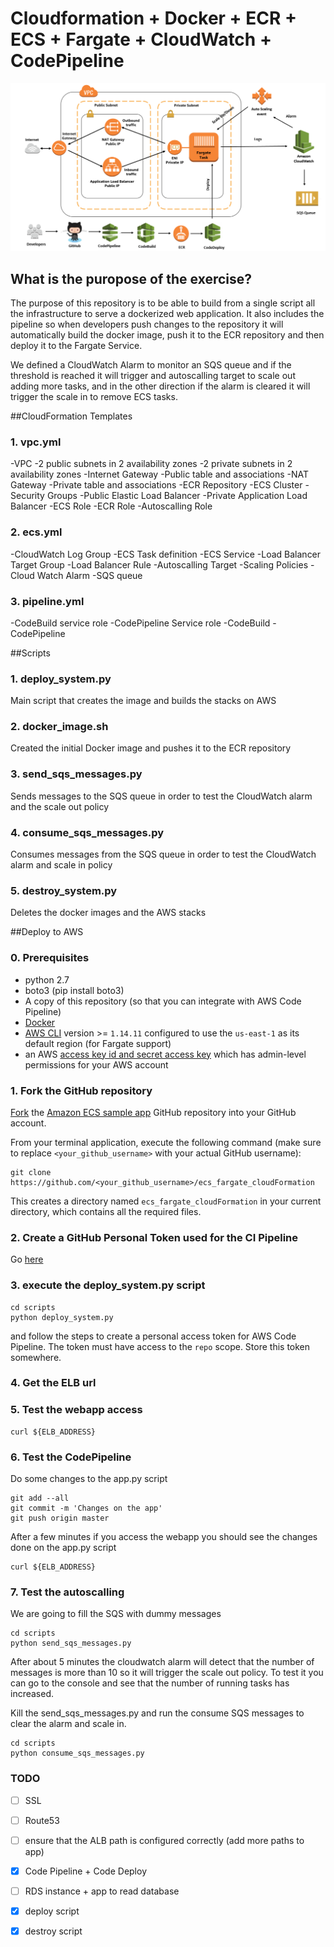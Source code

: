 # Cloudformation + Docker + ECR + ECS + Fargate + CloudWatch + CodePipeline

![meow](https://github.com/xneyder/ecs_fargate_cloudFormation/blob/master/images/diagram1.png)

## What is the puropose of the exercise?

The purpose of this repository is to be able to build from a single script all the infrastructure to serve a dockerized web application. It also includes the pipeline so when developers push changes to the repository it will automatically build the docker image, push it to the ECR repository and then deploy it to the Fargate Service.

We defined a CloudWatch Alarm to monitor an SQS queue and if the threshold is reached it will trigger and autoscalling target to scale out adding more tasks, and in the other direction if the alarm is cleared it will trigger the scale in to remove ECS tasks.

##CloudFormation Templates
### 1. vpc.yml
-VPC
-2 public subnets in 2 availability zones
-2 private subnets in 2 availability zones
-Internet Gateway
-Public table and associations
-NAT Gateway
-Private table and associations
-ECR Repository
-ECS Cluster
-Security Groups
-Public Elastic Load Balancer
-Private Application Load Balancer
-ECS Role
-ECR Role
-Autoscalling Role

### 2. ecs.yml
-CloudWatch Log Group
-ECS Task definition
-ECS Service
-Load Balancer Target Group
-Load Balancer Rule
-Autoscalling Target
-Scaling Policies
-Cloud Watch Alarm
-SQS queue

### 3. pipeline.yml
-CodeBuild service role
-CodePipeline Service role
-CodeBuild
-CodePipeline

##Scripts
### 1. deploy_system.py
Main script that creates the image and builds the stacks on AWS
### 2. docker_image.sh
Created the initial Docker image and pushes it to the ECR repository
### 3. send_sqs_messages.py
Sends messages to the SQS queue in order to test the CloudWatch alarm and the scale out policy
### 4. consume_sqs_messages.py
Consumes messages from the SQS queue in order to test the CloudWatch alarm and scale in policy
### 5. destroy_system.py
Deletes the docker images and the AWS stacks

##Deploy to AWS
### 0. Prerequisites

- python 2.7
- boto3 (pip install boto3)
- A copy of this repository (so that you can integrate with AWS Code Pipeline)
- [Docker](https://docs.docker.com/compose/)
- [AWS CLI](https://github.com/aws/aws-cli) version >= `1.14.11` configured to use the `us-east-1` as its default region (for Fargate support)
- an AWS [access key id and secret access key](http://docs.aws.amazon.com/general/latest/gr/managing-aws-access-keys.html) which has admin-level permissions for your AWS account

### 1. Fork the GitHub repository

[Fork](https://help.github.com/articles/fork-a-repo/) the [Amazon ECS sample
app](https://github.com/xneyder/ecs_fargate_cloudFormation) GitHub repository into
your GitHub account.

From your terminal application, execute the following command (make sure to
replace `<your_github_username>` with your actual GitHub username):

```console
git clone https://github.com/<your_github_username>/ecs_fargate_cloudFormation
```

This creates a directory named `ecs_fargate_cloudFormation` in your current
directory, which contains all the required files.

### 2. Create a GitHub Personal Token used for the CI Pipeline
Go [here](https://help.github.com/articles/creating-a-personal-access-token-for-the-command-line/)

### 3. execute the deploy_system.py script

```console
cd scripts
python deploy_system.py
```

and follow the steps to create a personal access token for AWS Code Pipeline.
The token must have access to the `repo` scope. Store this token somewhere.

### 4. Get the ELB url


### 5. Test the webapp access

```console
curl ${ELB_ADDRESS}
```

### 6. Test the CodePipeline

Do some changes to the app.py script

```console
git add --all
git commit -m 'Changes on the app'
git push origin master
```

After a few minutes if you access the webapp you should see the changes done on the app.py script

```console
curl ${ELB_ADDRESS}
```

### 7. Test the autoscalling

We are going to fill the SQS with dummy messages

```console
cd scripts
python send_sqs_messages.py
```

After about 5 minutes the cloudwatch alarm will detect that the number of messages is more than 10 so it will trigger the scale out policy. To test it you can go to the console and see that the number of running tasks has increased.

Kill the send_sqs_messages.py and run the consume SQS messages to clear the alarm and scale in.

```console
cd scripts
python consume_sqs_messages.py
```

### TODO

- [ ] SSL
- [ ] Route53
- [ ] ensure that the ALB path is configured correctly (add more paths to app)
- [x] Code Pipeline + Code Deploy
- [ ] RDS instance + app to read database
- [x] deploy script
- [x] destroy script



